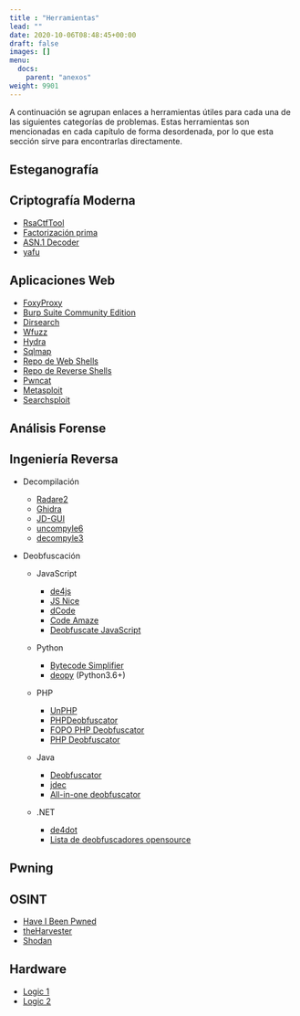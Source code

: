 ```yaml
---
title : "Herramientas"
lead: ""
date: 2020-10-06T08:48:45+00:00
draft: false
images: []
menu:
  docs:
    parent: "anexos"
weight: 9901
---
```



A continuación se agrupan enlaces a herramientas útiles para cada una de las siguientes categorías de problemas. Estas herramientas son mencionadas en cada capítulo de forma desordenada, por lo que esta sección sirve para encontrarlas directamente.

## Esteganografía

## Criptografía Moderna

* [RsaCtfTool](https://github.com/RsaCtfTool/RsaCtfTool)
* [Factorización prima](https://www.alpertron.com.ar/ECM.HTM)
* [ASN.1 Decoder](https://lapo.it/asn1js/)
* [yafu](https://sourceforge.net/projects/yafu/files/1.34/yafu-1.34.zip/download)
## Aplicaciones Web

* [FoxyProxy](https://addons.mozilla.org/en-US/firefox/addon/foxyproxy-standard/)
* [Burp Suite Community Edition](https://portswigger.net/burp/communitydownload)
* [Dirsearch](https://github.com/maurosoria/dirsearch)
* [Wfuzz](https://github.com/xmendez/wfuzz)
* [Hydra](https://github.com/vanhauser-thc/thc-hydra)
* [Sqlmap](https://github.com/sqlmapproject/sqlmap)
* [Repo de Web Shells](https://github.com/tennc/webshell)
* [Repo de Reverse Shells](https://github.com/swisskyrepo/PayloadsAllTheThings/blob/master/Methodology%20and%20Resources/Reverse%20Shell%20Cheatsheet.md)
* [Pwncat](https://github.com/calebstewart/pwncat)
* [Metasploit](https://github.com/rapid7/metasploit-framework)
* [Searchsploit](https://www.exploit-db.com/searchsploit)

## Análisis Forense

## Ingeniería Reversa

* Decompilación
  * [Radare2](https://rada.re/n/radare2.html)
  * [Ghidra](https://ghidra-sre.org/)
  * [JD-GUI](https://java-decompiler.github.io/)
  * [uncompyle6](https://pypi.org/project/uncompyle6/)
  * [decompyle3](https://github.com/rocky/python-decompile3)

* Deobfuscación
  * JavaScript
    * [de4js](https://lelinhtinh.github.io/de4js/)
    * [JS Nice](http://jsnice.org/)
    * [dCode](https://www.dcode.fr/javascript-unobfuscator)
    * [Code Amaze](https://codeamaze.com/code-beautifier/javascript-deobfuscator)
    * [Deobfuscate JavaScript](http://deobfuscatejavascript.com/)

  * Python
    * [Bytecode Simplifier](https://github.com/extremecoders-re/bytecode_simplifier)
    * [deopy](https://pypi.org/project/deopy/) (Python3.6+)

  * PHP
    * [UnPHP](https://www.unphp.net/)
    * [PHPDeobfuscator](https://github.com/simon816/PHPDeobfuscator)
    * [FOPO PHP Deobfuscator](https://github.com/Antelox/FOPO-PHP-Deobfuscator)
    * [PHP Deobfuscator](http://jonhburn2.freehostia.com/decode/)

  * Java
    * [Deobfuscator](https://github.com/java-deobfuscator/deobfuscator)
    * [jdec](https://jdec.app/)
    * [All-in-one deobfuscator](https://github.com/D3Hunter/deobfuscator)

  * .NET
    * [de4dot](https://github.com/de4dot/de4dot)
    * [Lista de deobfuscadores opensource](https://github.com/NotPrab/.NET-Deobfuscator)

## Pwning

## OSINT

* [Have I Been Pwned](https://haveibeenpwned.com/)
* [theHarvester](https://github.com/laramies/theHarvester)
* [Shodan](https://www.shodan.io/)

## Hardware

 * [Logic 1](https://support.saleae.com/logic-software/legacy-software/older-software-releases)
 * [Logic 2](https://www.saleae.com/downloads/)
